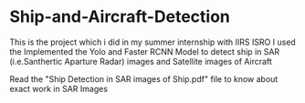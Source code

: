 # Ship-and-Aircraft-Detection
This is the project which i did in my summer internship with IIRS ISRO
I used the Implemented the Yolo and Faster RCNN Model to detect ship in SAR (i.e.Santhertic Aparture Radar) images and Satellite images of Aircraft

Read the "Ship Detection in SAR images of Ship.pdf" file to know about exact work in SAR Images
